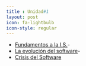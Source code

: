 ```yaml
---
title : Unidad#1  
layout: post
icon: fa-lightbulb
icon-style: regular
--- 
```



*  [Fundamentos a la I.S.](https://hernandez2299.github.io//hernandez2299.github.io/2019/12/20/01-post.html)-
*  [La evolución del software](https://hernandez2299.github.io//hernandez2299.github.io/2019/12/20/02-post.html)-
*  [Crisis del Software](https://hernandez2299.github.io//hernandez2299.github.io/2019/12/20/02-post.html)

